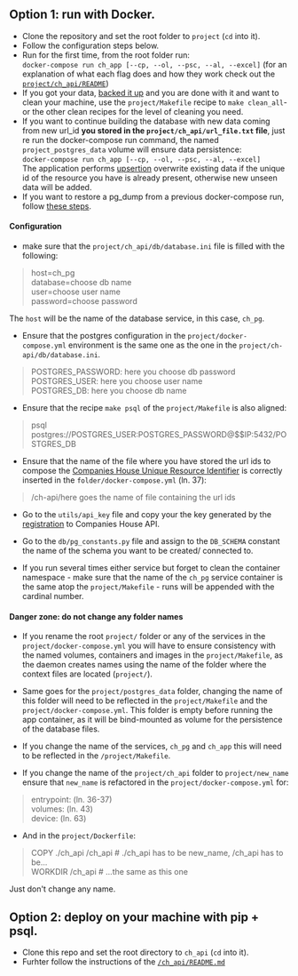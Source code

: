 ## Option 1: run with Docker. 

- Clone the repository and set the root folder to `project` (`cd` into it).
- Follow the configuration steps below. 
- Run for the first time, from the root folder run:  
`docker-compose run ch_app [--cp, --ol, --psc, --al, --excel]` (for an explanation of what each flag does and how they 
work check out the [`project/ch_api/README`](https://github.com/Transparency-International-UK/companies-house-api/blob/master/ch_api/README.md))
- If you got your data, [backed it up](https://stackoverflow.com/questions/24718706/backup-restore-a-dockerized-postgresql-database) 
and you are done with it and want to clean your machine, use the `project/Makefile` recipe to `make clean_all`- or 
the other clean recipes for the level of cleaning you need. 
- If you want to continue building the database with new data coming from new url_id **you stored in the 
`project/ch_api/url_file.txt` file**, just re run the docker-compose run command, the named `project_postgres_data` 
volume will ensure data persistence:  
`docker-compose run ch_app [--cp, --ol, --psc, --al, --excel]`  
The application performs [upsertion](https://www.postgresqltutorial.com/postgresql-upsert/) overwrite existing data if 
the unique id of the resource you have is already present, otherwise new unseen data will be added.
- If you want to restore a pg_dump from a previous docker-compose run, follow [these steps](https://simkimsia.com/how-to-restore-database-dumps-for-postgres-in-docker-container/). 

#### Configuration

- make sure that the `project/ch_api/db/database.ini` file is filled with the following:  
> host=ch_pg  
database=choose db name   
user=choose user name    
password=choose password  

The `host` will be the name of the database service, in this case, `ch_pg`. 

- Ensure that the postgres configuration in the `project/docker-compose.yml` environment is the same one as the one in 
the `project/ch-api/db/database.ini`.

> POSTGRES_PASSWORD: here you choose db password    
> POSTGRES_USER: here you choose user name    
> POSTGRES_DB: here you choose db name  

- Ensure that the recipe `make psql` of the `project/Makefile` is also aligned:  
> psql postgres://POSTGRES_USER:POSTGRES_PASSWORD@$$IP:5432/POSTGRES_DB 

- Ensure that the name of the file where you have stored the url ids to compose the [Companies House Unique Resource 
Identifier](https://assets.publishing.service.gov.uk/government/uploads/system/uploads/attachment_data/file/426891/uniformResourceIdentifiersCustomerGuide.pdf)
is correctly inserted in the `folder/docker-compose.yml` (ln.  37):  
> /ch-api/here goes the name of file containing the url ids 

- Go to the `utils/api_key` file and copy your the key generated by the 
[registration](https://developer.companieshouse.gov.uk/developer/applications/register) to Companies House API.

- Go to the `db/pg_constants.py` file and assign to the `DB_SCHEMA` constant the name of the schema you want to be created/
connected to. 

- If you run several times either service but forget to clean the container namespace - make sure that the name of the 
`ch_pg` service container is the same atop the `project/Makefile` - runs will be appended with the cardinal number.

#### Danger zone: **do not change any folder names** 

- If you rename the root `project/` folder or any of the services in the `project/docker-compose.yml` you will have to 
ensure consistency with the named volumes, containers and images in the `project/Makefile`, as the daemon creates names 
using the name of the folder where the context files are located (`project/`).

- Same goes for the `project/postgres_data` folder, changing the name of this folder will need to be reflected in the 
`project/Makefile` and the `project/docker-compose.yml`. This folder is empty before running the app container, as it 
will be bind-mounted as volume for the persistence of the database files. 

- If you change the name of the services, `ch_pg` and `ch_app` this will need to be reflected in the `/project/Makefile`.

- If you change the name of the `project/ch_api` folder to `project/new_name` ensure that `new_name` is refactored in the 
`project/docker-compose.yml` for:
> entrypoint: (ln. 36-37)  
> volumes: (ln. 43)  
> device: (ln. 63)   

- And in the `project/Dockerfile`: 
> COPY ./ch_api /ch_api # ./ch_api has to be new_name, /ch_api has to be...      
> WORKDIR /ch_api  # ...the same as this one 

Just don't change any name.

## Option 2: deploy on your machine with pip + psql.

- Clone this repo and set the root directory to `ch_api` (`cd` into it).
- Furhter follow the instructions of the [`/ch_api/README.md`](https://github.com/Transparency-International-UK/companies-house-api/blob/master/ch_api/README.md)  